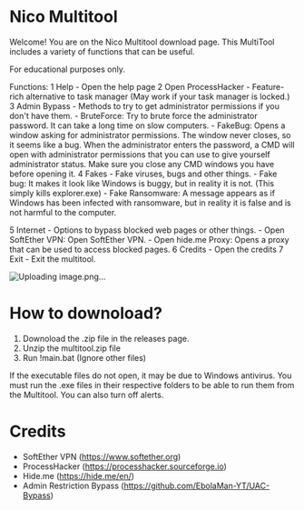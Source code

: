 # Nico Multitool
Welcome! You are on the Nico Multitool download page.
This MultiTool includes a variety of functions that can be useful.

For educational purposes only.

Functions: 
1 Help - Open the help page
2 Open ProcessHacker - Feature-rich alternative to task manager (May work if your task manager is locked.) 
3 Admin Bypass - Methods to try to get administrator permissions if you don't have them.
	- BruteForce: Try to brute force the administrator password. It can take a long time on slow computers.
	- FakeBug: Opens a window asking for administrator permissions. The window never closes, so it seems like a bug. When the administrator enters the password, a CMD will 	open with administrator permissions that you can use to give yourself administrator status.  Make sure you close any CMD windows you have before opening it.
4 Fakes - Fake viruses, bugs and other things.
	- Fake bug: It makes it look like Windows is buggy, but in reality it is not. (This simply kills explorer.exe)
	- Fake Ransomware: A message appears as if Windows has been infected with ransomware, but in reality it is false and is not harmful to the computer.

5 Internet - Options to bypass blocked web pages or other things.
	- Open SoftEther VPN: Open SoftEther VPN.
	- Open hide.me Proxy: Opens a proxy that can be used to access blocked pages.
6 Credits - Open the credits
7 Exit - Exit the multitool.

![Uploading image.png…]()


# How to downoload?
1. Downoload the .zip file in the releases page. 
2. Unzip the multitool.zip file
3. Run !main.bat (Ignore other files)

If the executable files do not open, it may be due to Windows antivirus. You must run the .exe files in their respective folders to be able to run them from the Multitool. You can also turn off alerts.
  
# Credits
 - SoftEther VPN (https://www.softether.org)
 - ProcessHacker (https://processhacker.sourceforge.io)
 - Hide.me (https://hide.me/en/)
 - Admin Restriction Bypass (https://github.com/EbolaMan-YT/UAC-Bypass)
